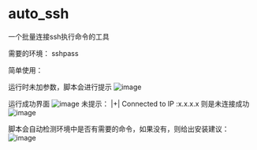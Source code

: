 # auto_ssh
一个批量连接ssh执行命令的工具

需要的环境：
  sshpass

简单使用：
  
  
运行时未加参数，脚本会进行提示
![image](https://github.com/ShiLE-up/auto_ssh/blob/master/images/tip.png)
  
运行成功界面
![image](https://github.com/ShiLE-up/auto_ssh/blob/master/images/run1.png)
未提示：  |+| Connected to IP :x.x.x.x  则是未连接成功
![image](https://github.com/ShiLE-up/auto_ssh/blob/master/images/run2.png)

脚本会自动检测环境中是否有需要的命令，如果没有，则给出安装建议：
![image](https://github.com/ShiLE-up/auto_ssh/blob/master/images/install.png)

